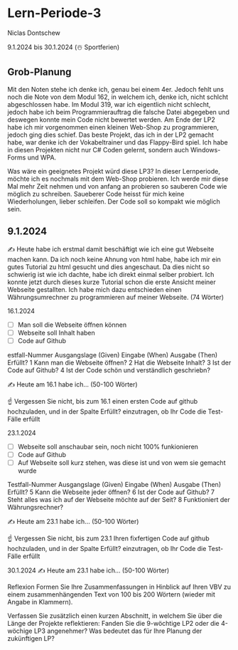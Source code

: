# Lern-Periode-3
Niclas Dontschew

9.1.2024 bis 30.1.2024 (☃️ Sportferien)

## Grob-Planung

Mit den Noten stehe ich denke ich, genau bei einem 4er. Jedoch fehlt uns noch die Note von dem Modul 162, in welchem ich, denke ich, nicht schlcht abgeschlossen habe. Im Modul 319, war ich eigentlich nicht schlecht, jedoch habe ich beim Programmierauftrag die falsche Datei abgegeben und deswegen konnte mein Code nicht bewertet werden.
Am Ende der LP2 habe ich mir vorgenommen einen kleinen Web-Shop zu programmieren, jedoch ging dies schief. Das beste Projekt, das ich in der LP2 gemacht habe, war denke ich der Vokabeltrainer und das Flappy-Bird spiel. Ich habe in diesen Projekten nicht nur C# Coden gelernt, sondern auch Windows-Forms und WPA.

Was wäre ein geeignetes Projekt würd diese LP3?
In dieser Lernperiode, möchte ich es nochmals mit dem Web-Shop probieren. Ich werde mir diese Mal mehr Zeit nehmen und von anfang an probieren so sauberen Code wie möglich zu schreiben. Saueberer Code heisst für mich keine Wiederholungen, lieber schleifen. Der Code soll so kompakt wie möglich sein.

## 9.1.2024
✍️ Heute habe ich erstmal damit beschäftigt wie ich eine gut Webseite machen kann. Da ich noch keine Ahnung von html habe, habe ich mir ein gutes Tutorial zu html gesucht und dies angeschaut. Da dies nicht so schwierig ist wie ich dachte, habe ich direkt einmal selber probiert. Ich konnte jetzt durch dieses kurze Tutorial schon die erste Ansicht meiner Webseite gestallten. Ich habe mich dazu entschieden einen Währungsumrechner zu programmieren auf meiner Webseite. (74 Wörter)

16.1.2024
- [ ] Man soll die Webseite öffnen können
- [ ] Webseite soll Inhalt haben
- [ ] Code auf Github

estfall-Nummer	Ausgangslage (Given)	Eingabe (When)	Ausgabe (Then)	Erfüllt?
1	Kann man die Webseite öffnen?
2 Hat die Webseite Inhalt?
3 Ist der Code auf Github?
4 Ist der Code schön und verständlich geschriebn?	

✍️ Heute am 16.1 habe ich... (50-100 Wörter)

☝️ Vergessen Sie nicht, bis zum 16.1 einen ersten Code auf github hochzuladen, und in der Spalte Erfüllt? einzutragen, ob Ihr Code die Test-Fälle erfüllt

23.1.2024
- [ ] Webseite soll anschaubar sein, noch nicht 100% funkionieren
- [ ] Code auf Github
- [ ] Auf Webseite soll kurz stehen, was diese ist und von wem sie gemacht wurde

Testfall-Nummer	Ausgangslage (Given)	Eingabe (When)	Ausgabe (Then)	Erfüllt?
5	Kann die Webseite jeder öffnen?
6 Ist der Code auf Github?
7 Steht alles was ich auf der Webseite möchte auf der Seit?
8 Funktioniert der Währungsrechner?

✍️ Heute am 23.1 habe ich... (50-100 Wörter)

☝️ Vergessen Sie nicht, bis zum 23.1 Ihren fixfertigen Code auf github hochzuladen, und in der Spalte Erfüllt? einzutragen, ob Ihr Code die Test-Fälle erfüllt

30.1.2024
✍️ Heute am 23.1 habe ich... (50-100 Wörter)

Reflexion
Formen Sie Ihre Zusammenfassungen in Hinblick auf Ihren VBV zu einem zusammenhängenden Text von 100 bis 200 Wörtern (wieder mit Angabe in Klammern).

Verfassen Sie zusätzlich einen kurzen Abschnitt, in welchem Sie über die Länge der Projekte reflektieren: Fanden Sie die 9-wöchtige LP2 oder die 4-wöchige LP3 angenehmer? Was bedeutet das für Ihre Planung der zukünftigen LP?
